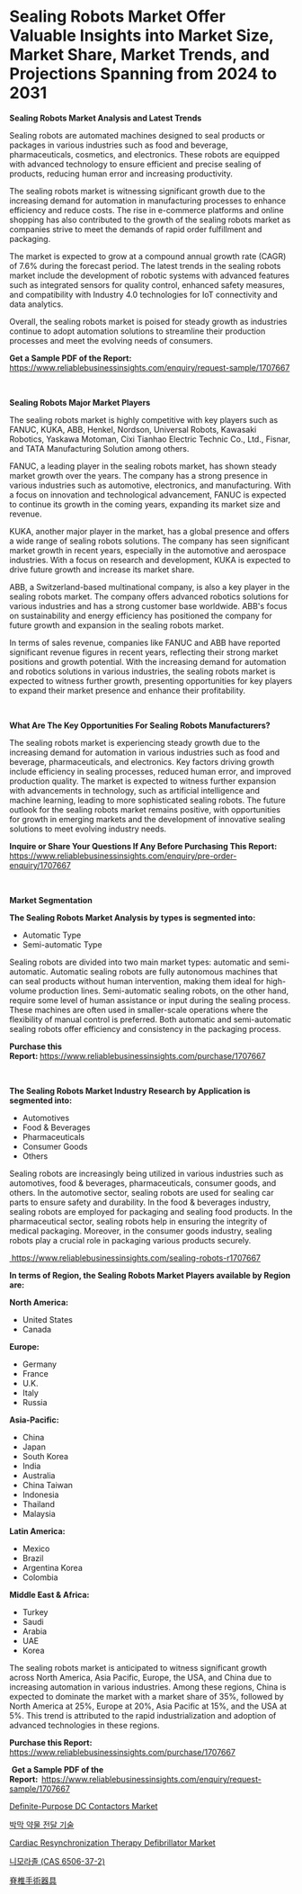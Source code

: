 <p><h1>Sealing Robots Market Offer Valuable Insights into Market Size, Market Share, Market Trends, and Projections Spanning from 2024 to 2031</h1></p><p><strong>Sealing Robots Market Analysis and Latest Trends</strong></p>
<p><p>Sealing robots are automated machines designed to seal products or packages in various industries such as food and beverage, pharmaceuticals, cosmetics, and electronics. These robots are equipped with advanced technology to ensure efficient and precise sealing of products, reducing human error and increasing productivity.</p><p>The sealing robots market is witnessing significant growth due to the increasing demand for automation in manufacturing processes to enhance efficiency and reduce costs. The rise in e-commerce platforms and online shopping has also contributed to the growth of the sealing robots market as companies strive to meet the demands of rapid order fulfillment and packaging.</p><p>The market is expected to grow at a compound annual growth rate (CAGR) of 7.6% during the forecast period. The latest trends in the sealing robots market include the development of robotic systems with advanced features such as integrated sensors for quality control, enhanced safety measures, and compatibility with Industry 4.0 technologies for IoT connectivity and data analytics.</p><p>Overall, the sealing robots market is poised for steady growth as industries continue to adopt automation solutions to streamline their production processes and meet the evolving needs of consumers.</p></p>
<p><strong>Get a Sample PDF of the Report:&nbsp;</strong> <a href="https://www.reliablebusinessinsights.com/enquiry/request-sample/1707667">https://www.reliablebusinessinsights.com/enquiry/request-sample/1707667</a></p>
<p>&nbsp;</p>
<p><strong>Sealing Robots Major Market Players</strong></p>
<p><p>The sealing robots market is highly competitive with key players such as FANUC, KUKA, ABB, Henkel, Nordson, Universal Robots, Kawasaki Robotics, Yaskawa Motoman, Cixi Tianhao Electric Technic Co., Ltd., Fisnar, and TATA Manufacturing Solution among others.</p><p>FANUC, a leading player in the sealing robots market, has shown steady market growth over the years. The company has a strong presence in various industries such as automotive, electronics, and manufacturing. With a focus on innovation and technological advancement, FANUC is expected to continue its growth in the coming years, expanding its market size and revenue.</p><p>KUKA, another major player in the market, has a global presence and offers a wide range of sealing robots solutions. The company has seen significant market growth in recent years, especially in the automotive and aerospace industries. With a focus on research and development, KUKA is expected to drive future growth and increase its market share.</p><p>ABB, a Switzerland-based multinational company, is also a key player in the sealing robots market. The company offers advanced robotics solutions for various industries and has a strong customer base worldwide. ABB's focus on sustainability and energy efficiency has positioned the company for future growth and expansion in the sealing robots market.</p><p>In terms of sales revenue, companies like FANUC and ABB have reported significant revenue figures in recent years, reflecting their strong market positions and growth potential. With the increasing demand for automation and robotics solutions in various industries, the sealing robots market is expected to witness further growth, presenting opportunities for key players to expand their market presence and enhance their profitability.</p></p>
<p>&nbsp;</p>
<p><strong>What Are The Key Opportunities For Sealing Robots Manufacturers?</strong></p>
<p><p>The sealing robots market is experiencing steady growth due to the increasing demand for automation in various industries such as food and beverage, pharmaceuticals, and electronics. Key factors driving growth include efficiency in sealing processes, reduced human error, and improved production quality. The market is expected to witness further expansion with advancements in technology, such as artificial intelligence and machine learning, leading to more sophisticated sealing robots. The future outlook for the sealing robots market remains positive, with opportunities for growth in emerging markets and the development of innovative sealing solutions to meet evolving industry needs.</p></p>
<p><strong>Inquire or Share Your Questions If Any Before Purchasing This Report:</strong> <a href="https://www.reliablebusinessinsights.com/enquiry/pre-order-enquiry/1707667">https://www.reliablebusinessinsights.com/enquiry/pre-order-enquiry/1707667</a></p>
<p>&nbsp;</p>
<p><strong>Market Segmentation</strong></p>
<p><strong>The Sealing Robots Market Analysis by types is segmented into:</strong></p>
<p><ul><li>Automatic Type</li><li>Semi-automatic Type</li></ul></p>
<p><p>Sealing robots are divided into two main market types: automatic and semi-automatic. Automatic sealing robots are fully autonomous machines that can seal products without human intervention, making them ideal for high-volume production lines. Semi-automatic sealing robots, on the other hand, require some level of human assistance or input during the sealing process. These machines are often used in smaller-scale operations where the flexibility of manual control is preferred. Both automatic and semi-automatic sealing robots offer efficiency and consistency in the packaging process.</p></p>
<p><strong>Purchase this Report:&nbsp;</strong><a href="https://www.reliablebusinessinsights.com/purchase/1707667">https://www.reliablebusinessinsights.com/purchase/1707667</a></p>
<p>&nbsp;</p>
<p><strong>The Sealing Robots Market Industry Research by Application is segmented into:</strong></p>
<p><ul><li>Automotives</li><li>Food & Beverages</li><li>Pharmaceuticals</li><li>Consumer Goods</li><li>Others</li></ul></p>
<p><p>Sealing robots are increasingly being utilized in various industries such as automotives, food & beverages, pharmaceuticals, consumer goods, and others. In the automotive sector, sealing robots are used for sealing car parts to ensure safety and durability. In the food & beverages industry, sealing robots are employed for packaging and sealing food products. In the pharmaceutical sector, sealing robots help in ensuring the integrity of medical packaging. Moreover, in the consumer goods industry, sealing robots play a crucial role in packaging various products securely.</p></p>
<p><a href="https://www.reliablebusinessinsights.com/sealing-robots-r1707667">&nbsp;https://www.reliablebusinessinsights.com/sealing-robots-r1707667</a></p>
<p><strong>In terms of Region, the Sealing Robots Market Players available by Region are:</strong></p>
<p>
    <p> <strong> North America: </strong>
        <ul>
            <li>United States</li>
            <li>Canada</li>
        </ul>
        </p> 
    <p> <strong> Europe: </strong>
        <ul>
            <li>Germany</li>
            <li>France</li>
            <li>U.K.</li>
            <li>Italy</li>
            <li>Russia</li>
        </ul>
        </p> 
    <p> <strong> Asia-Pacific: </strong>
        <ul>
            <li>China</li>
            <li>Japan</li>
            <li>South Korea</li>
            <li>India</li>
            <li>Australia</li>
            <li>China Taiwan</li>
            <li>Indonesia</li>
            <li>Thailand</li>
            <li>Malaysia</li>
        </ul>
        </p> 
    <p> <strong> Latin America: </strong>
        <ul>
            <li>Mexico</li>
            <li>Brazil</li>
            <li>Argentina Korea</li>
            <li>Colombia</li>
        </ul>
        </p> 
    <p> <strong> Middle East & Africa: </strong>
        <ul>
            <li>Turkey</li>
            <li>Saudi</li>
            <li>Arabia</li>
            <li>UAE</li>
            <li>Korea</li>
        </ul>
    </p>
    </p>
<p><p>The sealing robots market is anticipated to witness significant growth across North America, Asia Pacific, Europe, the USA, and China due to increasing automation in various industries. Among these regions, China is expected to dominate the market with a market share of 35%, followed by North America at 25%, Europe at 20%, Asia Pacific at 15%, and the USA at 5%. This trend is attributed to the rapid industrialization and adoption of advanced technologies in these regions.</p></p>
<p><strong>Purchase this Report: </strong><a href="https://www.reliablebusinessinsights.com/purchase/1707667">https://www.reliablebusinessinsights.com/purchase/1707667</a></p>
<p>&nbsp;<strong>Get a Sample PDF of the Report:&nbsp;&nbsp;</strong><a href="https://www.reliablebusinessinsights.com/enquiry/request-sample/1707667">https://www.reliablebusinessinsights.com/enquiry/request-sample/1707667</a></p>
<p><strong></strong></p>
<p><p><a href="https://issuu.com/reportprime-2/docs/definite-purpose-dc-contactors-market-size-2030.pp">Definite-Purpose DC Contactors Market</a></p><p><a href="https://medium.com/@tammyholmes1955/%EC%96%87%EC%9D%80-%EB%A7%89-%EC%9D%98%EC%95%BD%ED%92%88-%EC%A0%84%EB%8B%AC-%EA%B8%B0%EC%88%A0-%EC%8B%9C%EC%9E%A5-%EC%9C%A0%ED%98%95-%EC%9D%91%EC%9A%A9-%EB%B0%8F-%EC%A7%80%EB%A6%AC%EB%B3%84-%EC%A2%85%ED%95%A9-%ED%8F%89%EA%B0%80-8341c1223939">박막 약물 전달 기술</a></p><p><a href="https://github.com/JuliaFadel1922/Market-Research-Report-List-1/blob/main/cardiac-resynchronization-therapy-defibrillator-market.md">Cardiac Resynchronization Therapy Defibrillator Market</a></p><p><a href="https://github.com/Skyleitney456456/Market-Research-Report-List-2/blob/main/941247096875.md">니모라졸 (CAS 6506-37-2)</a></p><p><a href="https://github.com/ycmtqqhvk3273/Market-Research-Report-List-2/blob/main/5810281103411.md">脊椎手術器具</a></p></p>